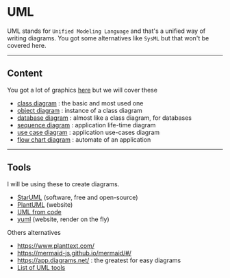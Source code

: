 # UML

UML stands for ``Unified Modeling Language`` and that's
a unified way of writing diagrams. You got some
alternatives like ``SysML`` but that won't be covered here.

<hr class="sr">

## Content

You got a lot of graphics [here](https://en.wikipedia.org/wiki/Modeling_language)
but we will cover these

* [class diagram](class/index.md) : the basic and most used one
* [object diagram](class/object.md) : instance of a class diagram
* [database diagram](db/index.md) : almost like a class diagram, for databases
* [sequence diagram](seq/index.md) : application life-time diagram
* [use case diagram](use/index.md) : application use-cases diagram
* [flow chart diagram](flow/index.md) : automate of an application

<hr class="sl">

## Tools

I will be using these to create diagrams.

* [StarUML](https://staruml.io/) (software, free and open-source)
* [PlantUML](https://plantuml.com/) (website)
* [UML from code](https://github.com/iluwatar/uml-reverse-mapper)
* [yuml](https://yuml.me/) (website, render on the fly)

Others alternatives

* <https://www.planttext.com/>
* <https://mermaid-js.github.io/mermaid/#/>
* <https://app.diagrams.net/> : the greatest for easy diagrams
* [List of UML tools](https://en.wikipedia.org/wiki/List_of_Unified_Modeling_Language_tools)
